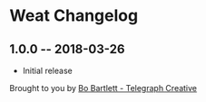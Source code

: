 # Weat Changelog

## 1.0.0 -- 2018-03-26

* Initial release

Brought to you by [Bo Bartlett - Telegraph Creative](https://telegraphcreative.co/)
